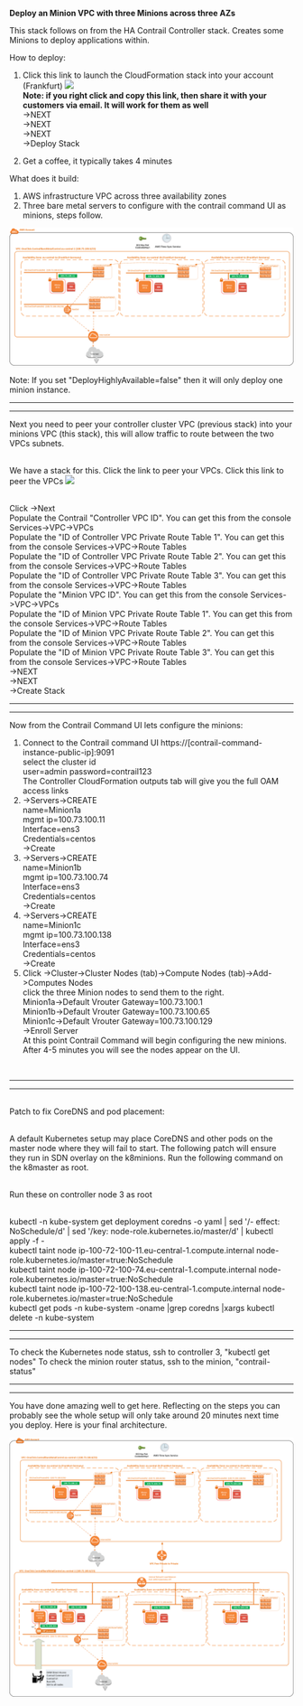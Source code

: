 **Deploy an Minion VPC with three Minions across three AZs**



This stack follows on from the HA Contrail Controller stack. Creates some Minions to deploy applications within.

How to deploy:
1.  Click this link to launch the CloudFormation stack into your account (Frankfurt)
[<img src="https://s3.amazonaws.com/cloudformation-examples/cloudformation-launch-stack.png">](https://console.aws.amazon.com/cloudformation/home?region=eu-central-1#/stacks/new?stackName=Contrail-Minions&templateURL=https://s3.amazonaws.com/contrail-one-click-deployers/Contrail-Minions.json)
<br/>**Note: if you right click and copy this link, then share it with your customers via email. It will work for them as well**
<br/>->NEXT
<br/>->NEXT
<br/>->NEXT
<br/>->Deploy Stack

2.  Get a coffee, it typically takes 4 minutes

What does it build: 
1.  AWS infrastructure VPC across three availability zones
2.  Three bare metal servers to configure with the contrail command UI as minions, steps follow.

![One-Click-Bare-Metal-Simulation-All-In-One](../images/Minions.png)

Note: If you set "DeployHighlyAvailable=false" then it will only deploy one minion instance.

-------------------------------
-------------------------------

Next you need to peer your controller cluster VPC (previous stack) into your minions VPC (this stack), this will allow traffic to route between the two VPCs subnets. 

<br/>We have a stack for this. Click the link to peer your VPCs. Click this link to peer the VPCs
[<img src="https://s3.amazonaws.com/cloudformation-examples/cloudformation-launch-stack.png">](https://console.aws.amazon.com/cloudformation/home?region=eu-central-1#/stacks/new?stackName=Contrail-Peers&templateURL=https://s3.amazonaws.com/contrail-one-click-deployers/Contrail-HA-Peers.json)

<br/>Click ->Next
<br/>Populate the Contrail "Controller VPC ID". You can get this from the console Services->VPC->VPCs
<br/>Populate the "ID of Controller VPC Private Route Table 1". You can get this from the console Services->VPC->Route Tables
<br/>Populate the "ID of Controller VPC Private Route Table 2". You can get this from the console Services->VPC->Route Tables
<br/>Populate the "ID of Controller VPC Private Route Table 3". You can get this from the console Services->VPC->Route Tables
<br/>Populate the "Minion VPC ID". You can get this from the console Services->VPC->VPCs
<br/>Populate the "ID of Minion VPC Private Route Table 1". You can get this from the console Services->VPC->Route Tables
<br/>Populate the "ID of Minion VPC Private Route Table 2". You can get this from the console Services->VPC->Route Tables
<br/>Populate the "ID of Minion VPC Private Route Table 3". You can get this from the console Services->VPC->Route Tables
<br/>->NEXT
<br/>->NEXT
<br/>->Create Stack

-------------------------------
-------------------------------
Now from the Contrail Command UI lets configure the minions:

1.  Connect to the Contrail command UI https://[contrail-command-instance-public-ip]:9091
<br/>select the cluster id
<br/>user=admin password=contrail123 
<br/>The Controller CloudFormation outputs tab will give you the full OAM access links
2.  ->Servers->CREATE
    <br>name=Minion1a
    <br/>mgmt ip=100.73.100.11
    <br/>Interface=ens3
    <br/>Credentials=centos
    <br/>->Create
3.  ->Servers->CREATE
    <br>name=Minion1b
    <br/>mgmt ip=100.73.100.74
    <br/>Interface=ens3
    <br/>Credentials=centos
    <br/>->Create
3.  ->Servers->CREATE
    <br>name=Minion1c
    <br/>mgmt ip=100.73.100.138
    <br/>Interface=ens3
    <br/>Credentials=centos
    <br/>->Create
4.  Click ->Cluster->Cluster Nodes (tab)->Compute Nodes (tab)->Add->Computes Nodes
<br/>click the three Minion nodes to send them to the right.
<br/>Minion1a->Default Vrouter Gateway=100.73.100.1
<br/>Minion1b->Default Vrouter Gateway=100.73.100.65
<br/>Minion1c->Default Vrouter Gateway=100.73.100.129
<br/>->Enroll Server
<br/>At this point Contrail Command will begin configuring the new minions. After 4-5 minutes you will see the nodes appear on the UI. 
<br/>

-------------------------------
-------------------------------
<br/>Patch to fix CoreDNS and pod placement:

<br/>A default Kubernetes setup may place CoreDNS and other pods on the master node where they will fail to start. The following patch will ensure they run in SDN overlay on the k8minions. Run the following command on the k8master as root.

<br/>Run these on controller node 3 as root

<br/>kubectl -n kube-system get deployment coredns -o yaml | sed '/- effect\: NoSchedule/d' | sed '/key\: node-role.kubernetes.io\/master/d' | kubectl apply -f -
<br/>kubectl taint node ip-100-72-100-11.eu-central-1.compute.internal node-role.kubernetes.io/master=true:NoSchedule
<br/>kubectl taint node ip-100-72-100-74.eu-central-1.compute.internal node-role.kubernetes.io/master=true:NoSchedule
<br/>kubectl taint node ip-100-72-100-138.eu-central-1.compute.internal node-role.kubernetes.io/master=true:NoSchedule
<br/>kubectl get pods -n kube-system -oname |grep coredns |xargs kubectl delete -n kube-system

-------------------------------
-------------------------------

To check the Kubernetes node status, ssh to controller 3, "kubectl get nodes"
To check the minion router status, ssh to the minion, "contrail-status"

-------------------------------
-------------------------------

You have done amazing well to get here. Reflecting on the steps you can probably see the whole setup will only take around 20 minutes next time you deploy. Here is your final architecture.

![Both AWS VPC's combined](../images/both-aws-vpcs.png)


